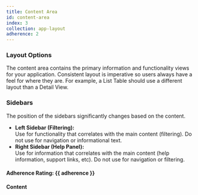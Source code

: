 ```yaml
---
title: Content Area
id: content-area
index: 3
collection: app-layout
adherence: 2
---
```

<div class="row">
  <div class="col-md-3">
    <h3>Layout Options</h3>
    <p>The content area contains the primary information and functionality views for your application. Consistent layout is imperative so users always have a feel for where they are. For example, a List Table should use a different layout than a Detail View.</p>
    <h3>Sidebars</h3>
    <p>The position of the sidebars significantly changes based on the content.</p>
    <ul>
      <li><strong>Left Sidebar (Filtering):</strong><br /> Use for functionality that correlates with the main content (filtering). Do not use for navigation or informational text.</li>
      <li><b>Right Sidebar (Help Panel):</b><br /> Use for information that correlates with the main content (help information, support links, etc). Do not use for navigation or filtering.</li>
    </ul>
    <h4>Adherence Rating: {{ adherence }}</h4>
  </div>
  <div class="col-md-9">
    <h4>Content</h4>
  </div>
</div>
